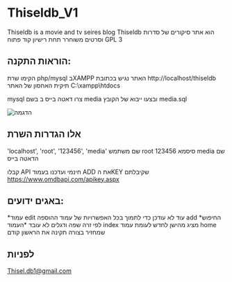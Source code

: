 # Thiseldb_V1

Thiseldb is a movie and tv seires blog
Thiseldb הוא אתר סיקורים של סדרות  וסרטים
משוחרר תחת רישיון קוד פתוח
GPL 3

## הוראות התקנה:
הקימו שרת php/mysql  בXAMPP 
האתר נגיש בכתובת
http://localhost/thiseldb
תיקית האחסון של האתר
C:\xampp\htdocs

mysql צרו דאטה בייס ב בשם media
ובצעו ייבוא של הקובץ
media.sql

![הדגמה](site.png)


## אלו הגדרות השרת
'localhost', 'root', '123456', 'media'
שם משתמש root
123456 סיסמא
media שם הדאטה בייס


קבלו API חינמי
ועדכנו בעמוד ADD את הKEY שקיבלתם
https://www.omdbapi.com/apikey.aspx

## באגים ידועים:
*עמוד edit עוד לא עודכן כדי לתמוך בכל האפשרויות של עמוד ההוספה add
*החיפוש לפי זרה שפה ודגלים לא עובד
*העמוד index מציג מהישן לחדש לעומת עמוד home שמחזיר בצורה תקינה את הראשון קודם

## לפניות
Thisel.db1@gmail.com
